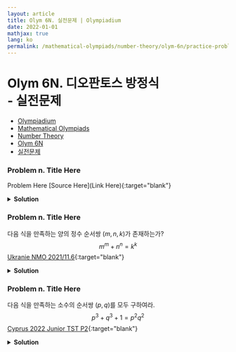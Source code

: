 ```yaml
---
layout: article
title: Olym 6N. 실전문제 | Olympiadium
date: 2022-01-01
mathjax: true
lang: ko
permalink: /mathematical-olympiads/number-theory/olym-6n/practice-problems/
---
```

# Olym 6N. 디오판토스 방정식 <br> <ssup> - 실전문제</ssup>

<ul class="breadcrumb">
	<li><a href="{{ site.url }}">Olympiadium</a></li> 
	<li><a href="{{ site.url }}mathematical-olympiads/">Mathematical Olympiads</a></li> 
	<li><a href="{{ site.url }}mathematical-olympiads/number-theory/">Number Theory</a></li> 
	<li><a href="{{ site.url }}mathematical-olympiads/number-theory/olym-6n/">Olym 6N</a></li> 
	<li><a href="{{ site.url }}mathematical-olympiads/number-theory/olym-6n/practice-problems/">실전문제</a></li>
</ul>

### Problem n. Title Here
<blueboard> Problem Here </blueboard>
[Source Here](Link Here){:target="blank"}
<pinkborder><details>
<summary><b>Solution</b></summary>
Solution Here. 
</details></pinkborder>

### Problem n. Title Here
<blueboard> 다음 식을 만족하는 양의 정수 순서쌍 $(m, n, k)$가 존재하는가? $$m^m+n^n=k^k$$ </blueboard>
[Ukranie NMO 2021/11.6](https://artofproblemsolving.com/community/c6h2515243p21309148){:target="blank"}
<pinkborder><details>
<summary><b>Solution</b></summary>
Solution Here. 
</details></pinkborder>

### Problem n. Title Here
<blueboard> 다음 식을 만족하는 소수의 순서쌍 $(p, q)$를 모두 구하여라. $$p^3+q^3+1=p^2q^2$$ </blueboard>
[Cyprus 2022 Junior TST P2](https://artofproblemsolving.com/community/c6h2785526p24481268){:target="blank"}
<pinkborder><details>
<summary><b>Solution</b></summary>
Solution Here. 
</details></pinkborder>

